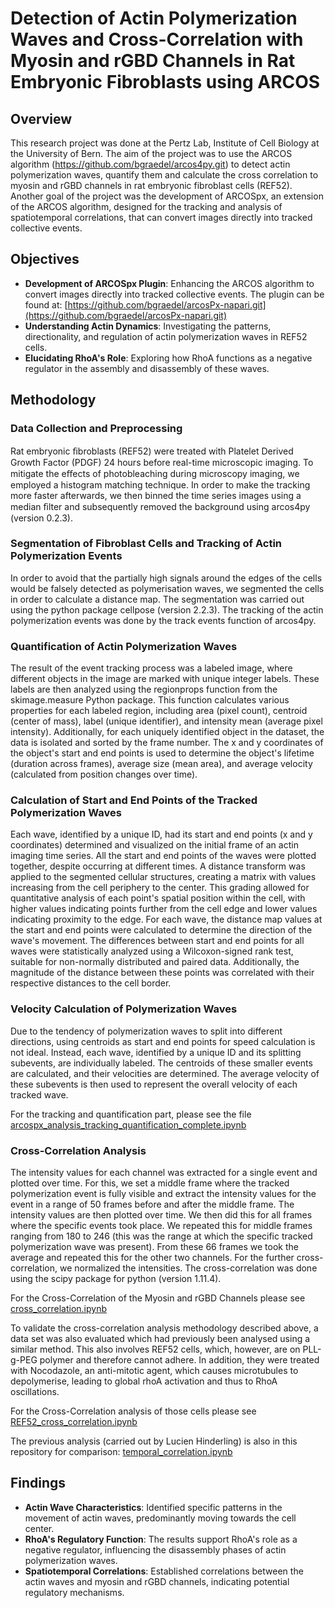 # Detection of Actin Polymerization Waves and Cross-Correlation with Myosin and rGBD Channels in Rat Embryonic Fibroblasts using ARCOS

## Overview
This research project was done at the Pertz Lab, Institute of Cell Biology at the University of Bern. The aim of the project was to use the ARCOS algorithm (https://github.com/bgraedel/arcos4py.git) to detect actin polymerization waves, quantify them and calculate the cross correlation to myosin and rGBD channels in rat embryonic fibroblast cells (REF52). Another goal of the project was the development of ARCOSpx, an extension of the ARCOS algorithm, designed for the tracking and analysis of spatiotemporal correlations, that can convert images directly into tracked collective events. 

## Objectives
- **Development of ARCOSpx Plugin**: Enhancing the ARCOS algorithm to convert images directly into tracked collective events. The plugin can be found at: [https://github.com/bgraedel/arcosPx-napari.git](https://github.com/bgraedel/arcosPx-napari.git) 
- **Understanding Actin Dynamics**: Investigating the patterns, directionality, and regulation of actin polymerization waves in REF52 cells.  
- **Elucidating RhoA's Role**: Exploring how RhoA functions as a negative regulator in the assembly and disassembly of these waves.  

## Methodology  
### Data Collection and Preprocessing
Rat embryonic ﬁbroblasts (REF52) were treated with Platelet Derived Growth Factor (PDGF) 24 hours before real-time microscopic imaging. To mitigate the eﬀects of photobleaching during microscopy imaging, we employed a histogram matching technique. In order to make the tracking more faster afterwards, we then binned the time series images using a median ﬁlter and subsequently removed the background using arcos4py (version 0.2.3).  
### Segmentation of Fibroblast Cells and Tracking of Actin Polymerization Events
In order to avoid that the partially high signals around the edges of the cells would be falsely detected as polymerisation waves, we segmented the cells in order to calculate a distance map. The segmentation was carried out using the python package cellpose (version 2.2.3). The tracking of the actin polymerization events was done by the track events function of arcos4py.
### Quantification of Actin Polymerization Waves
The result of the event tracking process was a labeled image, where different objects in the image are marked with unique integer labels. These labels are then analyzed using the regionprops function from the skimage.measure Python package. This function calculates various properties for each labeled region, including area (pixel count), centroid (center of mass), label (unique identifier), and intensity mean (average pixel intensity). Additionally, for each uniquely identified object in the dataset, the data is isolated and sorted by the frame number. The x and y coordinates of the object's start and end points is used to determine the object's lifetime (duration across frames), average size (mean area), and average velocity (calculated from position changes over time).
### Calculation of Start and End Points of the Tracked Polymerization Waves 
Each wave, identified by a unique ID, had its start and end points (x and y coordinates) determined and visualized on the initial frame of an actin imaging time series. All the start and end points of the waves were plotted together, despite occurring at different times. A distance transform was applied to the segmented cellular structures, creating a matrix with values increasing from the cell periphery to the center. This grading allowed for quantitative analysis of each point's spatial position within the cell, with higher values indicating points further from the cell edge and lower values indicating proximity to the edge. For each wave, the distance map values at the start and end points were calculated to determine the direction of the wave's movement. The differences between start and end points for all waves were statistically analyzed using a Wilcoxon-signed rank test, suitable for non-normally distributed and paired data. Additionally, the magnitude of the distance between these points was correlated with their respective distances to the cell border. 
### Velocity Calculation of Polymerization Waves 
Due to the tendency of polymerization waves to split into different directions, using centroids as start and end points for speed calculation is not ideal. Instead, each wave, identified by a unique ID and its splitting subevents, are individually labeled. The centroids of these smaller events are calculated, and their velocities are determined. The average velocity of these subevents is then used to represent the overall velocity of each tracked wave.  
  
For the tracking and quantification part, please see the file [arcospx_analysis_tracking_quantification_complete.ipynb](https://github.com/leaBroe/arcospx_analysis_quantification_correlation/blob/master/arcospx_analysis_tracking_quantification_complete.ipynb)

### Cross-Correlation Analysis
The intensity values for each channel was extracted for a single event and plotted over time. For this, we set a middle frame where the tracked polymerization event is fully visible and extract the intensity values for the event in a range of 50 frames before and after the middle frame. The intensity values are then plotted over time. We then did this for all frames where the specific events took place. We repeated this for middle frames ranging from 180 to 246 (this was the range at which the specific tracked polymerization wave was present). From these 66 frames we took the average and repeated this for the other two channels. For the further cross-correlation, we normalized the intensities. The cross-correlation was done using the scipy package for python (version 1.11.4).  

For the Cross-Correlation of the Myosin and rGBD Channels please see [cross_correlation.ipynb](https://github.com/leaBroe/arcospx_analysis_quantification_correlation/blob/master/cross_correlation.ipynb)  

To validate the cross-correlation analysis methodology described above, a data set was also evaluated which had previously been analysed using a similar method. This also involves REF52 cells, which, however, are on PLL-g-PEG polymer and therefore cannot adhere. In addition, they were treated with Nocodazole, an anti-mitotic agent, which causes microtubules to depolymerise, leading to global rhoA activation and thus to RhoA oscillations. 

For the Cross-Correlation analysis of those cells please see [REF52_cross_correlation.ipynb](https://github.com/leaBroe/arcospx_analysis_quantification_correlation/blob/master/REF52_cross_correlation.ipynb)  

The previous analysis (carried out by Lucien Hinderling) is also in this repository for comparison: [temporal_correlation.ipynb](https://github.com/leaBroe/arcospx_analysis_quantification_correlation/blob/master/temporal_correlation.ipynb)  

## Findings  
- **Actin Wave Characteristics**: Identified specific patterns in the movement of actin waves, predominantly moving towards the cell center.  
- **RhoA's Regulatory Function**: The results support RhoA's role as a negative regulator, influencing the disassembly phases of actin polymerization waves.  
- **Spatiotemporal Correlations**: Established correlations between the actin waves and myosin and rGBD channels, indicating potential regulatory mechanisms.  
